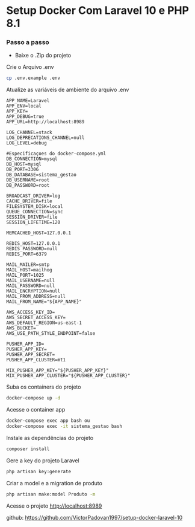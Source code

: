 
# Setup Docker Com Laravel 10 e  PHP 8.1

### Passo a passo
- Baixe o .Zip do projeto


Crie o Arquivo .env
```sh
cp .env.example .env
```


Atualize as variáveis de ambiente do arquivo .env
```
APP_NAME=Laravel
APP_ENV=local
APP_KEY=
APP_DEBUG=true
APP_URL=http://localhost:8989

LOG_CHANNEL=stack
LOG_DEPRECATIONS_CHANNEL=null
LOG_LEVEL=debug

#Especificaçoes do docker-compose.yml
DB_CONNECTION=mysql
DB_HOST=mysql
DB_PORT=3306
DB_DATABASE=sistema_gestao
DB_USERNAME=root
DB_PASSWORD=root

BROADCAST_DRIVER=log
CACHE_DRIVER=file
FILESYSTEM_DISK=local
QUEUE_CONNECTION=sync
SESSION_DRIVER=file
SESSION_LIFETIME=120

MEMCACHED_HOST=127.0.0.1

REDIS_HOST=127.0.0.1
REDIS_PASSWORD=null
REDIS_PORT=6379

MAIL_MAILER=smtp
MAIL_HOST=mailhog
MAIL_PORT=1025
MAIL_USERNAME=null
MAIL_PASSWORD=null
MAIL_ENCRYPTION=null
MAIL_FROM_ADDRESS=null
MAIL_FROM_NAME="${APP_NAME}"

AWS_ACCESS_KEY_ID=
AWS_SECRET_ACCESS_KEY=
AWS_DEFAULT_REGION=us-east-1
AWS_BUCKET=
AWS_USE_PATH_STYLE_ENDPOINT=false

PUSHER_APP_ID=
PUSHER_APP_KEY=
PUSHER_APP_SECRET=
PUSHER_APP_CLUSTER=mt1

MIX_PUSHER_APP_KEY="${PUSHER_APP_KEY}"
MIX_PUSHER_APP_CLUSTER="${PUSHER_APP_CLUSTER}"
```


Suba os containers do projeto
```sh
docker-compose up -d
```


Acesse o container app
```sh
docker-compose exec app bash ou
docker-compose exec -it sistema_gestao bash
```


Instale as dependências do projeto
```sh
composer install
```


Gere a key do projeto Laravel
```sh
php artisan key:generate
```

Criar a model e a migration de produto
```sh
php artisan make:model Produto -m
```

Acesse o projeto
[http://localhost:8989](http://localhost:8989)


github: https://github.com/VictorPadovan1997/setup-docker-laravel-10
